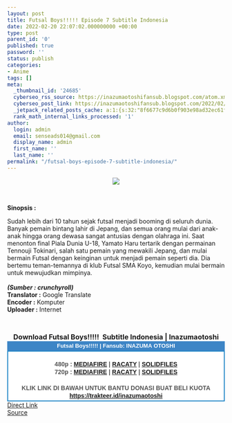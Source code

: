```yaml
---
layout: post
title: Futsal Boys!!!!! Episode 7 Subtitle Indonesia
date: 2022-02-20 22:07:02.000000000 +00:00
type: post
parent_id: '0'
published: true
password: ''
status: publish
categories:
- Anime
tags: []
meta:
  _thumbnail_id: '24685'
  cyberseo_rss_source: https://inazumaotoshifansub.blogspot.com/atom.xml?start-index=1
  cyberseo_post_link: https://inazumaotoshifansub.blogspot.com/2022/02/futsal-boys-episode-7-subtitle-indonesia.html
  _jetpack_related_posts_cache: a:1:{s:32:"8f6677c9d6b0f903e98ad32ec61f8deb";a:2:{s:7:"expires";i:1645518885;s:7:"payload";a:3:{i:0;a:1:{s:2:"id";i:22642;}i:1;a:1:{s:2:"id";i:23386;}i:2;a:1:{s:2:"id";i:23490;}}}}
  rank_math_internal_links_processed: '1'
author:
  login: admin
  email: senseads014@gmail.com
  display_name: admin
  first_name: ''
  last_name: ''
permalink: "/futsal-boys-episode-7-subtitle-indonesia/"
---
```

</p>
<div class="separator" style="clear: both; text-align: center;"><a href="https://blogger.googleusercontent.com/img/a/AVvXsEhnn6IGkogvQaTc4fRcfe2x6fyzEl0qYFpLb_gJupvpLIi8XoZhszBXSUq8CmJVejS1VAiRohKIexJ1FYZpFZGwGLW_zcWrR4tnY4Pz32uWW8kfcS1jUuWOedlvmkY4uMPBb2iR55GfhvV92R6NZx2Fwvop8MVs4jZXmL4fJaAbOC0Bisfq-XYyRvX9=s450" style="margin-left: 1em; margin-right: 1em;"><img border="0" data-original-height="269" data-original-width="450" src="{{ site.baseurl }}/assets/2022/02/AVvXsEhnn6IGkogvQaTc4fRcfe2x6fyzEl0qYFpLb_gJupvpLIi8XoZhszBXSUq8CmJVejS1VAiRohKIexJ1FYZpFZGwGLW_zcWrR4tnY4Pz32uWW8kfcS1jUuWOedlvmkY4uMPBb2iR55GfhvV92R6NZx2Fwvop8MVs4jZXmL4fJaAbOC0Bisfq-XYyRvX9=s16000" /></a></div>
<p>&nbsp;</p>
<p><b>Sinopsis :</b></p>
<div style="text-align: left;"><span face="&quot;trebuchet ms&quot; , sans-serif">Sudah lebih dari 10 tahun sejak futsal menjadi booming di seluruh dunia. Banyak pemain bintang lahir di Jepang, dan semua orang mulai dari anak-anak hingga orang dewasa sangat antusias dengan olahraga ini. Saat menonton final Piala Dunia U-18, Yamato Haru tertarik dengan permainan Tennouji Tokinari, salah satu pemain yang mewakili Jepang, dan mulai bermain Futsal dengan keinginan untuk menjadi pemain seperti dia. Dia bertemu teman-temannya di klub Futsal SMA Koyo, kemudian mulai bermain untuk mewujudkan mimpinya. &nbsp;</span></div>
<div style="text-align: left;"><span face="&quot;trebuchet ms&quot; , sans-serif"><br /></span></div>
<div style="text-align: left;"><span face="&quot;trebuchet ms&quot; , sans-serif"><b><i>(Sumber : crunchyroll)</i></b><br /></span></div>
<div style="text-align: center;">
<div style="text-align: left;"><span face="&quot;trebuchet ms&quot; , sans-serif"><b>Translator :</b> Google Translate</span></div>
<div style="text-align: left;"><span face="&quot;trebuchet ms&quot; , sans-serif"><b>Encoder :</b> Komputer</span></div>
<div style="text-align: left;"><span face="&quot;trebuchet ms&quot; , sans-serif"><b>Uploader :</b> Internet</span></div>
<p><span face="&quot;trebuchet ms&quot; , sans-serif"><br /></span></div>
<div style="text-align: center;"><span face="&quot;trebuchet ms&quot; , sans-serif" style="font-size: medium;"><b>Download Futsal Boys!!!!!&nbsp; Subtitle Indonesia | Inazumaotoshi</b></span></div>
<div style="margin: 0px; padding: 0px;">
<div align="center" style="background-color: #3d85c6; color: #339999; font-family: arial, geneva, sans-serif; line-height: 18.1875px; margin: 0px; padding: 2px;">
<div style="margin: 0px; padding: 0px;">
<div style="margin: 0px; padding: 0px;">
<div style="margin: 0px; padding: 0px;">
<div style="margin: 0px; padding: 0px;">
<div style="margin: 0px; padding: 0px;">
<div style="margin: 0px; padding: 0px;">
<div style="margin: 0px; padding: 0px;"><span style="font-size: small;"><b style="margin: 0px; padding: 0px;"><span class="Apple-style-span" face="&quot;trebuchet ms&quot; , sans-serif" style="margin: 0px; padding: 0px;"><span style="color: white; margin: 0px; padding: 0px;">Futsal Boys!!!!! | Fansub: INAZUMA&nbsp;</span></span></b><b style="margin: 0px; padding: 0px;"><span class="Apple-style-span" face="&quot;trebuchet ms&quot; , sans-serif" style="margin: 0px; padding: 0px;"><span style="color: white; margin: 0px; padding: 0px;">OTOSHI</span></span></b></span></div>
</div>
</div>
</div>
</div>
</div>
</div>
</div>
<div style="background-color: white; border: 2px solid rgb(31, 133, 198); font-family: arial, geneva, sans-serif; line-height: 18.1875px; margin: 0px; padding: 2px; text-align: justify;">
<div style="font-family: arial, helvetica, sans-serif; margin: 0px; padding: 0px; text-align: center;">
<div style="margin: 0px; padding: 0px;">
<div style="margin: 0px; padding: 0px;">
<div style="margin: 0px; padding: 0px;">
<div style="margin: 0px; padding: 0px;">
<div style="margin: 0px; padding: 0px;">
<div style="margin: 0px; padding: 0px;">
<div style="margin: 0px; padding: 0px;">
<div style="color: #555555;">&nbsp;</div>
<div style="color: #555555;"><b style="margin: 0px; padding: 0px;">480p : <a href="https://ouo.io/Gv0ess" target="_blank" rel="noopener">MEDIAFIRE</a> | <a href="https://ouo.io/cP2S3v" target="_blank" rel="noopener">RACATY</a> | <a href="https://ouo.io/psWoG7" target="_blank" rel="noopener">SOLIDFILES</a></b></div>
<div style="color: #555555;"><b style="margin: 0px; padding: 0px;">720p :&nbsp;</b><b style="margin: 0px; padding: 0px;"><a href="https://ouo.io/dl4W5i" target="_blank" rel="noopener">MEDIAFIRE</a> | <a href="https://ouo.io/7H4LPu" target="_blank" rel="noopener">RACATY</a></b><b style="margin: 0px; padding: 0px;">&nbsp;| <a href="https://ouo.io/7ID2bg" target="_blank" rel="noopener">SOLIDFILES</a></b></div>
<div style="color: #555555;"><b style="margin: 0px; padding: 0px;">&nbsp;</b></div>
<div style="color: #555555;"><b style="margin: 0px; padding: 0px;">KLIK LINK DI BAWAH UNTUK BANTU DONASI BUAT BELI KUOTA</b></div>
<div style="color: #555555;"><b style="margin: 0px; padding: 0px;"><a href="https://trakteer.id/inazumaotoshi">https://trakteer.id/inazumaotoshi</a><br /></b></div>
<div style="color: #555555;"></div>
</div>
</div>
</div>
</div>
</div>
</div>
</div>
</div>
</div>
</div>
<link rel="stylesheet" href="https://cdnjs.cloudflare.com/ajax/libs/font-awesome/4.7.0/css/font-awesome.min.css" />
<div class="divbtn"> <a href="https://handymansurrender.com/fihup8buzv?key=94550f7ce39444073321dde3b8782f97" class="btn"><i class="fa fa-download"></i> Direct Link</a> <br /><a href="https://inazumaotoshifansub.blogspot.com/2022/02/futsal-boys-episode-7-subtitle-indonesia.html">Source</a> </div>
